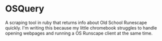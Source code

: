 # OSQuery
A scraping tool in ruby that returns info about Old School Runescape quickly. I'm writing this because my little chromebook struggles to handle opening webpages and running a OS Runscape client at the same time. 
